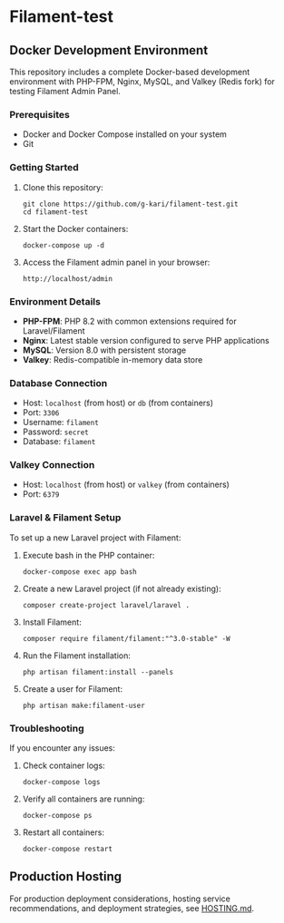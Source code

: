 # Filament-test

## Docker Development Environment

This repository includes a complete Docker-based development environment with PHP-FPM, Nginx, MySQL, and Valkey (Redis fork) for testing Filament Admin Panel.

### Prerequisites

- Docker and Docker Compose installed on your system
- Git

### Getting Started

1. Clone this repository:
   ```
   git clone https://github.com/g-kari/filament-test.git
   cd filament-test
   ```

2. Start the Docker containers:
   ```
   docker-compose up -d
   ```

3. Access the Filament admin panel in your browser:
   ```
   http://localhost/admin
   ```

### Environment Details

- **PHP-FPM**: PHP 8.2 with common extensions required for Laravel/Filament
- **Nginx**: Latest stable version configured to serve PHP applications
- **MySQL**: Version 8.0 with persistent storage
- **Valkey**: Redis-compatible in-memory data store

### Database Connection

- Host: `localhost` (from host) or `db` (from containers)
- Port: `3306`
- Username: `filament`
- Password: `secret`
- Database: `filament`

### Valkey Connection

- Host: `localhost` (from host) or `valkey` (from containers)
- Port: `6379`

### Laravel & Filament Setup

To set up a new Laravel project with Filament:

1. Execute bash in the PHP container:
   ```
   docker-compose exec app bash
   ```

2. Create a new Laravel project (if not already existing):
   ```
   composer create-project laravel/laravel .
   ```

3. Install Filament:
   ```
   composer require filament/filament:"^3.0-stable" -W
   ```

4. Run the Filament installation:
   ```
   php artisan filament:install --panels
   ```

5. Create a user for Filament:
   ```
   php artisan make:filament-user
   ```

### Troubleshooting

If you encounter any issues:

1. Check container logs:
   ```
   docker-compose logs
   ```

2. Verify all containers are running:
   ```
   docker-compose ps
   ```

3. Restart all containers:
   ```
   docker-compose restart
   ```

## Production Hosting

For production deployment considerations, hosting service recommendations, and deployment strategies, see [HOSTING.md](HOSTING.md).